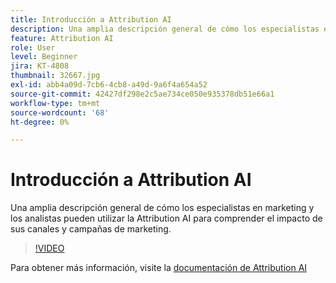 ```yaml
---
title: Introducción a Attribution AI
description: Una amplia descripción general de cómo los especialistas en marketing y los analistas pueden utilizar la Attribution AI para comprender el impacto de sus canales y campañas de marketing.
feature: Attribution AI
role: User
level: Beginner
jira: KT-4808
thumbnail: 32667.jpg
exl-id: abb4a09d-7cb6-4cb8-a49d-9a6f4a654a52
source-git-commit: 42427df298e2c5ae734ce050e935378db51e66a1
workflow-type: tm+mt
source-wordcount: '68'
ht-degree: 0%

---
```


# Introducción a Attribution AI

Una amplia descripción general de cómo los especialistas en marketing y los analistas pueden utilizar la Attribution AI para comprender el impacto de sus canales y campañas de marketing.

>[!VIDEO](https://video.tv.adobe.com/v/32667?quality=12&learn=on)

Para obtener más información, visite la [documentación de Attribution AI](https://experienceleague.adobe.com/docs/experience-platform/intelligent-services/attribution-ai/overview.html)
